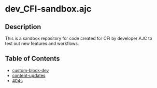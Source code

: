 # dev_CFI-sandbox.ajc

## Description

This is a sandbox repository for code created for CFI by developer AJC to test out new features and workflows.

## Table of Contents

- [custom-block-dev](/custom-block-dev/custom-block-dev-overview.md)
- [content-updates](/content-updates/content-updates-overview.md)
- [404s](/404s/404s-overview.md)